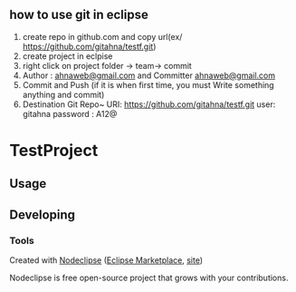 


## how to use git in eclipse

1. create repo in github.com  and copy url(ex/  https://github.com/gitahna/testf.git) 
2. create project in eclpise 
3. right click on project folder -> team-> commit 
4. Author : <ahnaweb@gmail.com>    and  Committer <ahnaweb@gmail.com>
5. Commit and Push  (if it is when first time, you must Write something anything and commit)
6. Destination Git Repo~    URI:   https://github.com/gitahna/testf.git  user: gitahna password : A12@







# TestProject



## Usage



## Developing



### Tools

Created with [Nodeclipse](https://github.com/Nodeclipse/nodeclipse-1)
 ([Eclipse Marketplace](http://marketplace.eclipse.org/content/nodeclipse), [site](http://www.nodeclipse.org))   

Nodeclipse is free open-source project that grows with your contributions.


